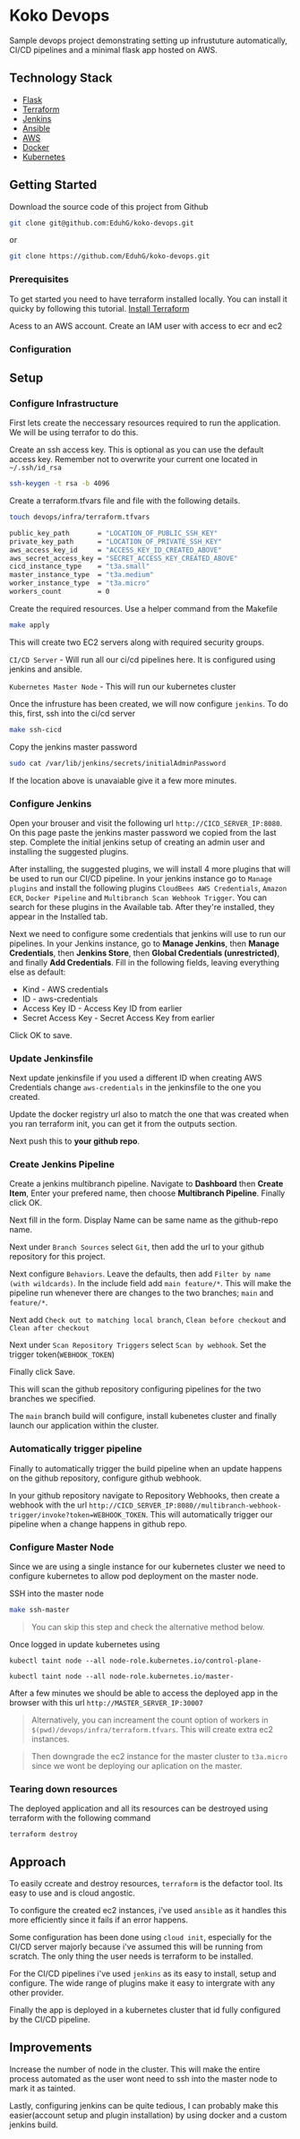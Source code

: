 # Koko Devops

Sample devops project demonstrating setting up infrustuture automatically, CI/CD pipelines and a minimal flask app hosted on AWS.

## Technology Stack

- [Flask](https://flask.palletsprojects.com/en/2.1.x/)
- [Terraform](https://www.terraform.io/)
- [Jenkins](https://www.jenkins.io/)
- [Ansible](https://www.ansible.com/)
- [AWS](https://aws.amazon.com/)
- [Docker](https://www.docker.com/)
- [Kubernetes](https://kubernetes.io/)

## Getting Started
Download the source code of this project from Github
```bash
git clone git@github.com:EduhG/koko-devops.git
```
or

```bash
git clone https://github.com/EduhG/koko-devops.git
```

### Prerequisites
To get started you need to have terraform installed locally. You can install it quicky by following this tutorial. [Install Terraform](https://learn.hashicorp.com/tutorials/terraform/install-cli)

Acess to an AWS account. Create an IAM user with access to ecr and ec2


### Configuration

## Setup

### Configure Infrastructure
First lets create the neccessary resources required to run the application. We will be using terrafor to do this.


Create an ssh access key. This is optional as you can use the default access key. Remember not to overwrite your current one located in `~/.ssh/id_rsa`
```bash
ssh-keygen -t rsa -b 4096
```

Create a terraform.tfvars file and file with the following details.

``` bash
touch devops/infra/terraform.tfvars
```
```bash
public_key_path       = "LOCATION_OF_PUBLIC_SSH_KEY"
private_key_path      = "LOCATION_OF_PRIVATE_SSH_KEY"
aws_access_key_id     = "ACCESS_KEY_ID_CREATED_ABOVE"
aws_secret_access_key = "SECRET_ACCESS_KEY_CREATED_ABOVE"
cicd_instance_type    = "t3a.small"
master_instance_type  = "t3a.medium"
worker_instance_type  = "t3a.micro"
workers_count         = 0
```

Create the required resources. Use a helper command from the Makefile
```bash
make apply
```
This will create two EC2 servers along with required security groups.
    
`CI/CD Server` - Will run all our ci/cd pipelines here. It is configured using jenkins and ansible.

`Kubernetes Master Node` - This will run our kubernetes cluster

Once the infrusture has been created, we will now configure `jenkins`. To do this, first, ssh into the ci/cd server
```bash
make ssh-cicd
```
Copy the jenkins master password
```bash
sudo cat /var/lib/jenkins/secrets/initialAdminPassword
```
If the location above is unavaiable give it a few more minutes.

### Configure Jenkins
Open your brouser and visit the following url `http://CICD_SERVER_IP:8080`. On this page paste the jenkins master password we copied from the last step. Complete the initial jenkins setup of creating an admin user and installing the suggested plugins.

After installing, the suggested plugins, we will install 4 more plugins that will be used to run our CI/CD pipeline. In your jenkins instance go to `Manage plugins` and install the following plugins `CloudBees AWS Credentials`, `Amazon ECR`, `Docker Pipeline` and `Multibranch Scan Webhook Trigger`. You can search for these plugins in the Available tab. After they're installed, they appear in the Installed tab.

Next we need to configure some credentials that jenkins will use to run our pipelines. In your Jenkins instance, go to <b>Manage Jenkins</b>, then <b>Manage Credentials</b>, then <b>Jenkins Store</b>, then <b>Global Credentials (unrestricted)</b>, and finally <b>Add Credentials</b>.
Fill in the following fields, leaving everything else as default:

* Kind - AWS credentials
* ID - aws-credentials
* Access Key ID - Access Key ID from earlier
* Secret Access Key - Secret Access Key from earlier

Click OK to save.

### Update Jenkinsfile
Next update jenkinsfile if you used a different ID when creating AWS Credentials change `aws-credentials` in the jenkinsfile to the one you created.

Update the docker registry url also to match the one that was created when you ran terraform init, you can get it from the outputs section.

Next push this to <b>your github repo</b>.

### Create Jenkins Pipeline
Create a jenkins multibranch pipeline. Navigate to <b>Dashboard</b> then <b>Create Item</b>, Enter your prefered name, then choose <b>Multibranch Pipeline</b>. Finally click OK.

Next fill in the form. Display Name can be same name as the github-repo name.

Next under `Branch Sources` select `Git`, then add the url to your github repository for this project.

Next configure `Behaviors`. Leave the defaults, then add `Filter by name (with wildcards)`. In the include field add `main feature/*`. This will make the pipeline run whenever there are changes to the two branches; `main` and `feature/*`.

Next add `Check out to matching local branch`, `Clean before checkout` and `Clean after checkout`

Next under `Scan Repository Triggers` select `Scan by webhook`. Set the trigger token(`WEBHOOK_TOKEN`)

Finally click Save.

This will scan the github repository configuring pipelines for the two branches we specified.

The `main` branch build will configure, install kubenetes cluster and finally launch our application within the cluster.

### Automatically trigger pipeline

Finally to automatically trigger the build pipeline when an update happens on the github repository, configure github webhook.

In your github repository navigate to Repository Webhooks, then create a webhook with the url `http://CICD_SERVER_IP:8080//multibranch-webhook-trigger/invoke?token=WEBHOOK_TOKEN`. This will automatically trigger our pipeline when a change happens in github repo.

### Configure Master Node
Since we are using a single instance for our kubernetes cluster we need to configure kubernetes to allow pod deployment on the master node.

SSH into the master node
```bash
make ssh-master
```

> You can skip this step and check the alternative method below.

Once logged in update kubernetes using
```
kubectl taint node --all node-role.kubernetes.io/control-plane-

kubectl taint node --all node-role.kubernetes.io/master-
```

After a few minutes we should be able to access the deployed app in the browser with this url `http://MASTER_SERVER_IP:30007`

> Alternatively, you can increament the count option of workers in `$(pwd)/devops/infra/terraform.tfvars`. This will create extra ec2 instances.

> Then downgrade the ec2 instance for the master cluster to `t3a.micro` since we wont be deploying our aplication on the master.


### Tearing down resources
The deployed application and all its resources can be destroyed using terraform with the following command
```
terraform destroy
```

## Approach

To easily ccreate and destroy resources, `terraform` is the defactor tool. Its easy to use and is cloud angostic.

To configure the created ec2 instances, i've used `ansible` as it handles this more efficiently since it fails if an error happens.

Some configuration has been done using `cloud init`, especially for the CI/CD server majorly because i've assumed this will be running from scratch. The only thing the user needs is terraform to be installed.

For the CI/CD pipelines i've used `jenkins` as its easy to install, setup and configure. The wide range of plugins make it easy to intergrate with any other provider.

Finally the app is deployed in a kubernetes cluster that id fully configured by the CI/CD pipeline.

## Improvements

Increase the number of node in the cluster. This will make the entire process automated as the user wont need to ssh into the master node to mark it as tainted.

Lastly, configuring jenkins can be quite tedious, I can probably make this easier(account setup and plugin installation) by using docker and a custom jenkins build.
